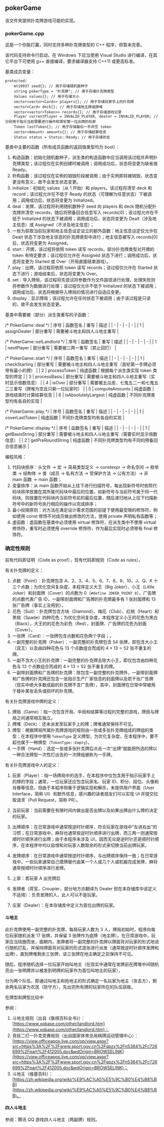 ## pokerGame

该文件夹提供扑克牌游戏可能的实现。

### pokerGame.cpp

这是一个你能打赢，同时支持多种扑克牌类型的 C++ 程序，但暂未完善。

该代码支持命令行启动，在 Windows 下应当使用 Visual Studio 进行编译，在其它平台下可使用 g++ 直接编译，要求编译器支持 C++11 或更高标准。

基类成员变量：

```
protected:
	mt19937 seed{}; // 用于存储随机数种子
	string pokerType = "扑克牌"; // 用于存储扑克牌类型
	Values values{}; // 用于存储大小
	vector<vector<Card>> players{}; // 用于存储玩家手上的扑克牌
	vector<Card> deck{}; // 用于存储地主牌或牌堆
	vector<vector<Token>> records{}; // 用于存储游戏记录
	Player currentPlayer = INVALID_PLAYER, dealer = INVALID_PLAYER; // 分别用于指示当前需要进行操作和首轮第一位出牌的玩家
	Token lastToken{}; // 用于存储最后一手非空 token
	vector<Amount> amounts{}; // 用于存储结算信息
	Status status = Status::Ready; // 用于存储状态
```

基类中主要的函数（所有成员函数的返回值类型均为 bool）：

1) 构造函数：初始化随机数种子，派生类的构造函数中应当调用该过程并声明扑克牌类型；该过程仅在实例创建时被调用；调用成功后，状态将变更为缺省值 Ready。
2) 析构函数：该过程仅在实例的销毁阶段被调用；由于实例即将被销毁，状态变更没有意义，故不会发生状态变更。
3) initialize：初始化 values（从 1 开始）和 players，该过程将清空 deck 和 record；该过程允许在不低于 Ready 的状态（可理解为任意状态）下被调用；调用成功后，状态将变更为 Initialized。
4) deal：发牌，该过程将利用随机数种子 seed 向 players 和 deck 随机分配扑克牌并清空 records，随后将预备回合信息写入 records[0]；该过程允许在不低于 Initialized 的状态下被调用；调用成功后，状态将变更为 Dealt（涉及地主信息）或 Assigned（不涉及地主信息）；
5) 一些为获取当前玩家和地主信息设定设立的额外函数：地主信息设定仅允许在 Dealt 状态下涉及地主信息的扑克牌类型中进行；地主信息被写入 records[0] 后，状态将变更为 Assigned。
6) start：开牌，该过程将依照 token 读写 records，部分扑克牌类型对开牌的 token 有特定要求；该过程仅允许在 Assigned 状态下进行；调用成功后，状态将变更为 Started 或 Over（开局直接结束游戏）。
7) play：出牌，该过程将依照 token 读写 records；该过程仅允许在 Started 状态下进行；游戏结束后，状态将变更为 Over。
8) set：导入牌局，该过程将先尝试将参数作为文件路径进行处理，处理失败则将参数作为数据进行处理；该过程仅允许不低于 Initialized 的状态下被调用；调用成功后，状态将根据导入牌局的情况进行自适应变更。
9) display：显示牌局；该过程允许在任何状态下被调用；由于该过程是只读的，故不会发生状态变更。

基类中需要被（部分）派生类重写的子函数：

/* PokerGame::deal */
| 序号 | 函数签名 | 重写 | 描述 |
| - | - | - | - |
| 1 | assignDealer | 部分重写 | 需要被斗地主和四人斗地主重写 |

/* PokerGame::setLandlord */
| 序号 | 函数签名 | 重写 | 描述 |
| - | - | - | - |
| 1 | nextPlayer | 部分重写 | 需要被三两一重写（禁止回打） |

/* PokerGame::start */
| 序号 | 函数签名 | 重写 | 描述 |
| - | - | - | - |
| 1 | checkStarting | 部分重写 | 需要被斗地主和四人斗地主重写（首轮第一手牌必须带有最小的牌） |
| 2 | processToken | 纯虚函数 | 根据每个派生类实现 token 类型的界定 |
| 3 | processBasis | 部分重写 | 需要被斗地主和四人斗地主重写（实时显示倍数信息） |
| 4 | isOver | 部分重写 | 需要被五瓜皮、七鬼五二一和七鬼五二三重写（牌堆为空且只剩一位玩家时） |
| 5 | computeAmounts | 纯虚函数 | 游戏结束时计算结算信息 |
| 6 | isAbsolutelyLargest | 纯虚函数 | 不同扑克牌类型均有各自的实现 |

/* PokerGame::play */
| 序号 | 函数签名 | 重写 | 描述 |
| - | - | - | - |
| 1 | coverLastToken | 纯虚函数 | 不同扑克牌类型均有各自的实现 |

/* PokerGame::display */
| 序号 | 函数签名 | 重写 | 描述 |
| - | - | - | - |
| 1 | getBasisString | 部分重写 | 需要被斗地主和四人斗地主重写（需要实时显示倍数信息） |
| 2 | getPreRoundString | 纯虚函数 | 不同扑克牌类型均有不同的预备回合信息展示 |

编程风格：

1) 代码块排序：头文件 -> 宏 -> 简易类型定义 -> constexpr -> 命名空间 -> 枚举类 -> 结构体 -> 类（成员 -> 私有方法 -> 受保护方法 -> 公有方法）-> 非 main 函数 -> main 函数；
2) 变量排序：从 main 函数开始从上往下进行扫描符号，每出现新符号时依照代码块排序放置在其所属代码块中最后的位置，如新符号与当前符号属于同一代码块，则放置在代码块内当前符号前的最后位置，随后递归地从上往下扫描新符号中的新符号执行相应的操作以完成排序；
3) 最小权限原则：对方法在满足设计需求范围的前提下使用最受限的修饰符，例如使用 const 修饰不对成员做出修改的方法，使用 private 声明私有函数等；
4) 虚函数：虚函数在基类中必须使用 virtual 修饰符，在派生类中不使用 virtual 修饰符，重写时必须使用 override 修饰符，作为最后实现时必须带有 final 修饰符。

### 确定性规则

前有代码即证明（Code as proof），现有代码即规则（Code as rules）。

有关扑克牌的定义：

1) 点数（Point）：扑克牌包含 A、2、3、4、5、6、7、8、9、10、J、Q、K 十三个点数；为优化空间复杂度，本程序定义大王（Big Joker）、小王（Little Joker）和封面牌（Cover）的点数为 0（``#define JOKER_POINT 0``），广告牌的点数代表广告 ID，一副带封面牌和广告牌的扑克牌最多有  1 张封面牌和 13 张广告牌（事实上没用到）。
2) 花色（Suit）：扑克牌包含方块（Diamond）、梅花（Club）、红桃（Heart）和黑桃（Spade）四种花色；为优化空间复杂度，本程序定义小王的花色为黑白（Black），大王的的花色为彩色（Red），封面牌、广告牌的花色为封面（Cover）。
3) 一张牌（Card）：一张牌包含点数和花色两个字段；。
4) 一副完整的扑克牌（Poker）：一副完整的扑克牌包含 54 张牌，即包含大小王（双王）以及由四种花色与 13 个点数组合而成的 $4 \times 13 = 52$ 张不重复的牌。
5) 一副不含大小王的扑克牌：一副完整的扑克牌去除大小王，即仅包含由四种花色与 13 个点数组合而成的 $4 \times 13 = 52$ 张不重复的牌。
6) 一副带封面牌和广告牌的扑克牌：除包含一副完整的扑克牌外，一副带封面牌和广告牌的扑克牌还包含一张指示生产厂家信息的封面牌以及若干张广告牌（现实中绝大多数成副的扑克牌不含广告牌），其中，封面牌在日常中常被用于替补某张丢失或损坏的扑克牌。

有关扑克牌游戏中牌的定义：

1) 牌局（Game）：指一次包含开局、中局和结算等过程的完整的游戏，牌局与牌局之间通常相互独立。
2) 牌堆（Deck）：还未派发至玩家手上的牌；牌堆通常保持不可见。
3) 牌型：根据牌局所属扑克牌游戏的规则由一张或多张扑克牌组成的牌组的类型；在本程序中使用 ``TokenType`` 定义牌型，为优化复杂度，在本程序中，要不起也属于一种牌型（``TokenType::Empty``）。
4) 一手牌（Hand）：选定一张或多张扑克牌后点击一次“出牌”就能把所选的牌以一种合法牌型一次性打出去的一次牌组被称为一手牌。

有关扑克牌游戏中人的定义：

1) 玩家（Player）：指一场牌局中的选手，在本程序中仅包含用于指示玩家手上的牌的字段；通常，一位玩家还应包含玩家名、玩家 ID、积分、段位、头像和肖像等信息，但由于本程序侧重于逻辑实现和解杀，未提供用户界面（User Interface，简称 UI）和额外信息，感兴趣的读者朋友们可以实现 UI 并提交拉取请求（Pull Request，简称 PR）。
2) 当前玩家：当前需要在有限时间内做出是否出牌以及如果出牌出什么牌的决定的玩家。
3) 出牌顺序：在日常游戏中通常按逆时针顺序，符合玩家在游戏中“左进右出”的习惯；在日常游戏中，麻将也通常按逆时针顺序进行出牌，而三两一则通常按顺时针顺序进行出牌；由于本程序未涉及 UI，因而无论是逆时针还是顺时针顺序，在本程序中均以自增和对玩家人数取余的形式来切换当前出牌玩家。
4) 发牌顺序：在日常游戏中通常按逆时针顺序，与出牌顺序保持一致；在日常游戏中，一些玩家通常自己摸牌替代由某一个人或几个人或机器完成发牌，麻将通常按顺时针顺序进行发牌。
3) 上家：若玩家 A 出完牌后

3) 发牌者（荷官，Croupier，部分地方亦翻译为 Dealer 但在本存储库中该定义不适用）：负责发牌的人，此人可以不是玩家。
4) 庄家（Dealer）：在本存储库中定义为首位出牌的玩家。

#### 斗地主

此扑克牌使用一副完整的扑克牌，每局玩家人数为 3 人，牌局初始时，程序向每位玩家随机派发 17 张牌，并保留 3 张牌作为底牌（地主牌）。在日常游戏中，玩家应当绕圈而坐，面朝内，发牌者将一副完整的扑克牌以牌面背对玩家的形式地进行随机打乱，并保持牌面背对玩家的形式逐张进行派发（通常按逆时针顺序发牌和出牌），直到牌堆剩余三张牌，该三张牌在地主确定之前保持不可见。

随后，程序随机选择一位玩家开始叫地主（在现实中通常在发牌前在牌堆中间随机亮出一张明牌并以被发到明牌的玩家作为首位叫地主的玩家），

分为两个队伍，即通过叫地主和抢地主的形式确定一名玩家为地主（攻击方），剩余两名玩家为农民（防守方），先出完所有牌的玩家所在的队伍获胜。

在牌型和牌型比较中

参阅：

1) 斗地主规则（出自《象棋百科全书》）：[https://www.xqbase.com/other/landlord.htm](https://www.xqbase.com/other/landlord.htm)；
2) 竞技二打一扑克竞赛规则（出自国家体育总局棋牌运动管理中心）：[https://view.officeapps.live.com/op/view.aspx?src=https%3A%2F%2Fwww.sport.gov.cn%2Fqpzx%2Fn5384%2Fc726699%2Fpart%2F412005.doc&wdOrigin=BROWSELINK](https://view.officeapps.live.com/op/view.aspx?src=https%3A%2F%2Fwww.sport.gov.cn%2Fqpzx%2Fn5384%2Fc726699%2Fpart%2F412005.doc&wdOrigin=BROWSELINK)；
3) 斗地主（维基百科）：[https://zh.wikipedia.org/wiki/%E9%AC%A5%E5%9C%B0%E4%B8%BB](https://zh.wikipedia.org/wiki/%E9%AC%A5%E5%9C%B0%E4%B8%BB)。

#### 四人斗地主

参阅：腾讯 QQ 游戏四人斗地主（两副牌）规则。
